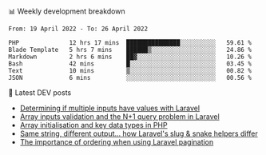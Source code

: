 📊 Weekly development breakdown
<!--START_SECTION:waka-->

```text
From: 19 April 2022 - To: 26 April 2022

PHP              12 hrs 17 mins  ███████████████░░░░░░░░░░   59.61 %
Blade Template   5 hrs 7 mins    ██████▒░░░░░░░░░░░░░░░░░░   24.86 %
Markdown         2 hrs 6 mins    ██▓░░░░░░░░░░░░░░░░░░░░░░   10.26 %
Bash             42 mins         █░░░░░░░░░░░░░░░░░░░░░░░░   03.45 %
Text             10 mins         ▒░░░░░░░░░░░░░░░░░░░░░░░░   00.82 %
JSON             6 mins          ░░░░░░░░░░░░░░░░░░░░░░░░░   00.56 %
```

<!--END_SECTION:waka-->

📕 Latest DEV posts
<!-- BLOG-POST-LIST:START -->
- [Determining if multiple inputs have values with Laravel](https://dev.to/michaelvickersuk/determining-if-multiple-inputs-have-values-with-laravel-km6)
- [Array inputs validation and the N+1 query problem in Laravel](https://dev.to/michaelvickersuk/array-inputs-validation-and-the-n1-query-problem-in-laravel-2agb)
- [Array initialisation and key data types in PHP](https://dev.to/michaelvickersuk/array-initialisation-and-key-data-types-in-php-1e5b)
- [Same string, different output... how Laravel&#39;s slug &amp; snake helpers differ](https://dev.to/michaelvickersuk/same-string-different-output-how-laravels-slug-snake-helpers-differ-1ccj)
- [The importance of ordering when using Laravel pagination](https://dev.to/michaelvickersuk/the-importance-of-ordering-when-using-laravel-pagination-1e37)
<!-- BLOG-POST-LIST:END -->
